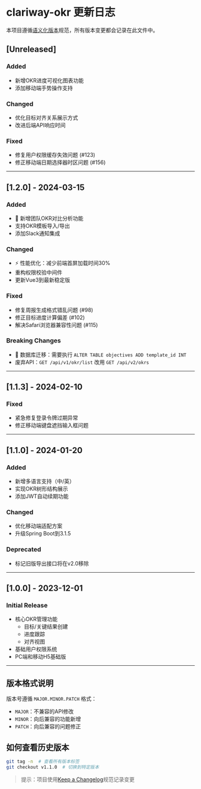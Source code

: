 # clariway-okr 更新日志

本项目遵循[语义化版本](https://semver.org/lang/zh-CN/)规范，所有版本变更都会记录在此文件中。

## [Unreleased]
### Added
- 新增OKR进度可视化图表功能
- 添加移动端手势操作支持

### Changed
- 优化目标对齐关系展示方式
- 改进后端API响应时间

### Fixed
- 修复用户权限缓存失效问题 (#123)
- 修正移动端日期选择器时区问题 (#156)

---

## [1.2.0] - 2024-03-15
### Added
- 🎉 新增团队OKR对比分析功能
- 支持OKR模板导入/导出
- 添加Slack通知集成

### Changed
- ⚡ 性能优化：减少前端首屏加载时间30%
- 重构权限校验中间件
- 更新Vue3到最新稳定版

### Fixed
- 修复周报生成格式错乱问题 (#98)
- 修正目标进度计算偏差 (#102)
- 解决Safari浏览器兼容性问题 (#115)

### Breaking Changes
- 🔧 数据库迁移：需要执行 `ALTER TABLE objectives ADD template_id INT`
- 废弃API：`GET /api/v1/okr/list` 改用 `GET /api/v2/okrs`

---

## [1.1.3] - 2024-02-10
### Fixed
- 紧急修复登录令牌过期异常
- 修正移动端键盘遮挡输入框问题

---

## [1.1.0] - 2024-01-20
### Added
- 新增多语言支持（中/英）
- 实现OKR树形结构展示
- 添加JWT自动续期功能

### Changed
- 优化移动端适配方案
- 升级Spring Boot到3.1.5

### Deprecated
- 标记旧版导出接口将在v2.0移除

---

## [1.0.0] - 2023-12-01
### Initial Release
- 核心OKR管理功能
  - 目标/关键结果创建
  - 进度跟踪
  - 对齐视图
- 基础用户权限系统
- PC端和移动H5基础版

---

## 版本格式说明
版本号遵循 `MAJOR.MINOR.PATCH` 格式：
- `MAJOR`：不兼容的API修改
- `MINOR`：向后兼容的功能新增
- `PATCH`：向后兼容的问题修正

## 如何查看历史版本
```bash
git tag -n  # 查看所有版本标签
git checkout v1.1.0  # 切换到特定版本
```

> 提示：项目使用[Keep a Changelog](https://keepachangelog.com/)规范记录变更